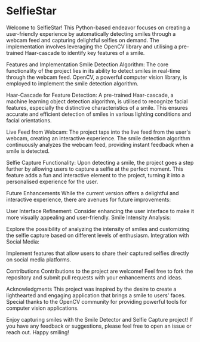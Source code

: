 # SelfieStar
Welcome to SelfieStar! This Python-based endeavor focuses on creating a user-friendly experience by automatically detecting smiles through a webcam feed and capturing delightful selfies on demand. The implementation involves leveraging the OpenCV library and utilising a pre-trained Haar-cascade to identify key features of a smile.

Features and Implementation
Smile Detection Algorithm:
The core functionality of the project lies in its ability to detect smiles in real-time through the webcam feed.
OpenCV, a powerful computer vision library, is employed to implement the smile detection algorithm.

Haar-Cascade for Feature Detection:
A pre-trained Haar-cascade, a machine learning object detection algorithm, is utilised to recognize facial features, especially the distinctive characteristics of a smile.
This ensures accurate and efficient detection of smiles in various lighting conditions and facial orientations.

Live Feed from Webcam:
The project taps into the live feed from the user's webcam, creating an interactive experience.
The smile detection algorithm continuously analyzes the webcam feed, providing instant feedback when a smile is detected.

Selfie Capture Functionality:
Upon detecting a smile, the project goes a step further by allowing users to capture a selfie at the perfect moment.
This feature adds a fun and interactive element to the project, turning it into a personalised experience for the user.

Future Enhancements
While the current version offers a delightful and interactive experience, there are avenues for future improvements:

User Interface Refinement:
Consider enhancing the user interface to make it more visually appealing and user-friendly.
Smile Intensity Analysis:


Explore the possibility of analyzing the intensity of smiles and customizing the selfie capture based on different levels of enthusiasm.
Integration with Social Media:


Implement features that allow users to share their captured selfies directly on social media platforms.

Contributions
Contributions to the project are welcome! Feel free to fork the repository and submit pull requests with your enhancements and ideas.

Acknowledgments
This project was inspired by the desire to create a lighthearted and engaging application that brings a smile to users' faces. Special thanks to the OpenCV community for providing powerful tools for computer vision applications.

Enjoy capturing smiles with the Smile Detector and Selfie Capture project! If you have any feedback or suggestions, please feel free to open an issue or reach out. Happy smiling!
